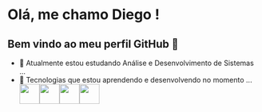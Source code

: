 # Olá, me chamo Diego ! 
## Bem vindo ao meu perfil GitHub 👋

- 🔭 Atualmente estou estudando Análise e Desenvolvimento de Sistemas ...
- 🌱 Tecnologias que estou aprendendo e desenvolvendo no momento ...
<img src="https://cdn.jsdelivr.net/gh/devicons/devicon/icons/html5/html5-original-wordmark.svg" width="40" heigth="40" /><img src="https://cdn.jsdelivr.net/gh/devicons/devicon/icons/css3/css3-original-wordmark.svg" width="40" heigth="40" /><img src="https://cdn.jsdelivr.net/gh/devicons/devicon/icons/javascript/javascript-original.svg" width="40" heigth="40" /><img src="https://cdn.jsdelivr.net/gh/devicons/devicon/icons/react/react-original-wordmark.svg" width="40" heigth="40" />
          
          
          
